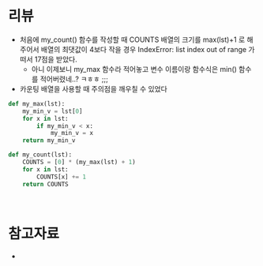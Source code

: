 # 리뷰

- 처음에 my_count() 함수를 작성할 때 COUNTS 배열의 크기를 max(lst)+1 로 해주어서 배열의 최댓값이 4보다 작을 경우 IndexError: list index out of range 가 떠서 17점을 받았다.
    - 아니 이제보니 my_max 함수라 적어놓고 변수 이름이랑 함수식은 min() 함수를 적어버렸네..? ㅋㅎㅎ ;;;
- 카운팅 배열을 사용할 때 주의점을 깨우칠 수 있었다

```python
def my_max(lst):
    my_min_v = lst[0]
    for x in lst:
        if my_min_v < x:
            my_min_v = x
    return my_min_v

def my_count(lst):
    COUNTS = [0] * (my_max(lst) + 1)
    for x in lst:
        COUNTS[x] += 1
    return COUNTS
```

<br>

# 참고자료

- 